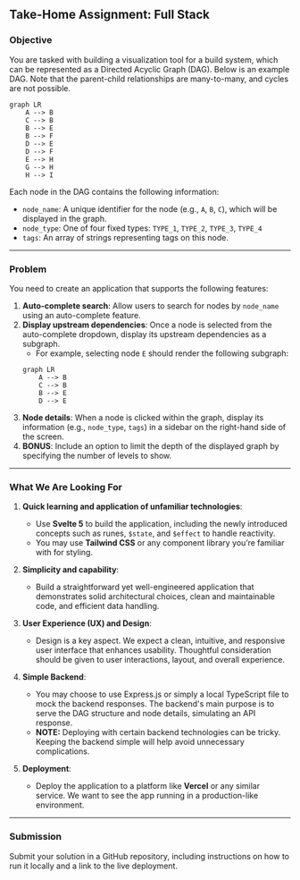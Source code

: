 ## Take-Home Assignment: Full Stack

### Objective

You are tasked with building a visualization tool for a build system, which can be represented as a Directed Acyclic Graph (DAG). Below is an example DAG. Note that the parent-child relationships are many-to-many, and cycles are not possible.

```mermaid
graph LR
    A --> B
    C --> B
    B --> E
    B --> F
    D --> E
    D --> F
    E --> H
    G --> H
    H --> I
```

Each node in the DAG contains the following information:

- `node_name`: A unique identifier for the node (e.g., `A`, `B`, `C`), which will be displayed in the graph.
- `node_type`: One of four fixed types: `TYPE_1`, `TYPE_2`, `TYPE_3`, `TYPE_4`
- `tags`: An array of strings representing tags on this node.

---

### Problem

You need to create an application that supports the following features:

1. **Auto-complete search**: Allow users to search for nodes by `node_name` using an auto-complete feature.
2. **Display upstream dependencies**: Once a node is selected from the auto-complete dropdown, display its upstream dependencies as a subgraph.
   - For example, selecting node `E` should render the following subgraph:
   ```mermaid
   graph LR
       A --> B
       C --> B
       B --> E
       D --> E
   ```
3. **Node details**: When a node is clicked within the graph, display its information (e.g., `node_type`, `tags`) in a sidebar on the right-hand side of the screen.
4. **BONUS**: Include an option to limit the depth of the displayed graph by specifying the number of levels to show.

---

### What We Are Looking For

1. **Quick learning and application of unfamiliar technologies**:
   - Use **Svelte 5** to build the application, including the newly introduced concepts such as runes, `$state`, and `$effect` to handle reactivity.
   - You may use **Tailwind CSS** or any component library you’re familiar with for styling.

2. **Simplicity and capability**:
   - Build a straightforward yet well-engineered application that demonstrates solid architectural choices, clean and maintainable code, and efficient data handling.

3. **User Experience (UX) and Design**:
   - Design is a key aspect. We expect a clean, intuitive, and responsive user interface that enhances usability. Thoughtful consideration should be given to user interactions, layout, and overall experience.
  
4. **Simple Backend**:
   - You may choose to use Express.js or simply a local TypeScript file to mock the backend responses. The backend's main purpose is to serve the DAG structure and node details, simulating an API response.
   - **NOTE:** Deploying with certain backend technologies can be tricky. Keeping the backend simple will help avoid unnecessary complications.

6. **Deployment**:
   - Deploy the application to a platform like **Vercel** or any similar service. We want to see the app running in a production-like environment.

---

### Submission

Submit your solution in a GitHub repository, including instructions on how to run it locally and a link to the live deployment.